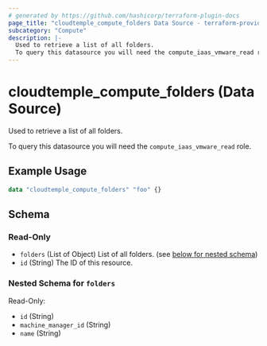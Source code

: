 ```yaml
---
# generated by https://github.com/hashicorp/terraform-plugin-docs
page_title: "cloudtemple_compute_folders Data Source - terraform-provider-cloudtemple"
subcategory: "Compute"
description: |-
  Used to retrieve a list of all folders.
  To query this datasource you will need the compute_iaas_vmware_read role.
---
```


# cloudtemple_compute_folders (Data Source)

Used to retrieve a list of all folders.

To query this datasource you will need the `compute_iaas_vmware_read` role.

## Example Usage

```terraform
data "cloudtemple_compute_folders" "foo" {}
```

<!-- schema generated by tfplugindocs -->
## Schema

### Read-Only

- `folders` (List of Object) List of all folders. (see [below for nested schema](#nestedatt--folders))
- `id` (String) The ID of this resource.

<a id="nestedatt--folders"></a>
### Nested Schema for `folders`

Read-Only:

- `id` (String)
- `machine_manager_id` (String)
- `name` (String)


